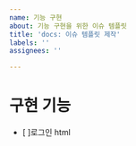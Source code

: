 ```yaml
---
name: 기능 구현
about: 기능 구현을 위한 이슈 템플릿
title: 'docs: 이슈 템플릿 제작'
labels: ''
assignees: ''

---
```


# 구현 기능

-  [ ]로그인 html
